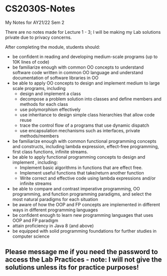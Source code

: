 # CS2030S-Notes
My Notes for AY21/22 Sem 2

There are no notes made for Lecture 1 - 3;
I will be making my Lab solutions private due to privacy concerns.

After completing the module, students should:

   - be confident in reading and developing medium-scale programs (up to 10K lines of code)
   - be familiarize enough with common OO concepts to understand software code written in common OO language and understand documentation of software libraries in OO
   - be able to apply OO concepts to design and implement medium to large scale programs, including
       - design and implement a class
       - decompose a problem solution into classes and define members and methods for each class
       - use polymorphism effectively
       - use inheritance to design simple class hierarchies that allow code reuse
       - trace the control flow of a programs that use dynamic dispatch
       - use encapsulation mechanisms such as interfaces, private methods/members
   - be familiarize enough with common functional programming concepts and constructs, including lambda expression, effect-free programming, first class functions, infinite streams.
   - be able to apply functional programming concepts to design and implement , including:
       - Implement basic algorithms in functions that are effect free.
       - Implement useful functions that take/return another function
       - Write correct and effective code using lambda expressions and/or infinite streams
   - be able to compare and contrast imperative programming, OO programming, and function programming paradigms, and select the most natural paradigms for each situation
   - be aware of how the OOP and FP concepts are implemented in different ways in different programming languages
   - be confident enough to learn new programming languages that uses OOP and FP paradigm
   - attain proficiency in Java 8 (and above)
   - be equipped with solid programming foundations for further studies in computer science

## Please message me if you need the password to access the Lab Practices - note: I will not give the solutions unless its for practice purposes!
